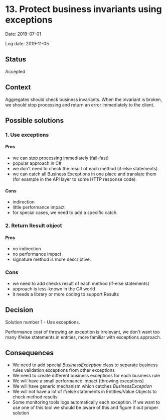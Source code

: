 # 13. Protect business invariants using exceptions

Date: 2019-07-01

Log date: 2019-11-05

## Status

Accepted

## Context

Aggregates should check business invariants. When the invariant is broken, we should stop processing and return an error immediately to the client.

## Possible solutions

### 1. Use exceptions
#### Pros
- we can stop processing immediately (fail-fast)
-  popular approach in C# 
-  we don't need to check the result of each method (if-else statements)
-   we can catch all Business Exceptions in one place and translate them (for example in the API layer to some HTTP response code). 
#### Cons
- indirection 
- little performance impact 
- for special cases, we need to add a specific catch.
### 2. Return Result object
#### Pros 
- no indirection
- no performance impact
- signature method is more descriptive. 
### Cons 
- we need to add checks result of each method (if-else statements)
- approach is less-known in the C# world 
- it needs a library or more coding to support Results

## Decision

Solution number 1 - Use exceptions. </br>

Performance cost of throwing an exception is irrelevant, we don't want too many if/else statements in entities, more familiar with exceptions approach.

## Consequences
- We need to add special *BusinessException* class to separate business rules validation exceptions from other exceptions
- We need to create different business exceptions for each business rule
- We will have a small performance impact (throwing exceptions)
- We will have generic mechanism which catches *BusinessException*
- We will not have a lot of if/else statements in Entities/Value Objects to check method results
- Some monitoring tools logs automatically each exception. If we want to use one of this tool we should be aware of this and figure it out proper solution